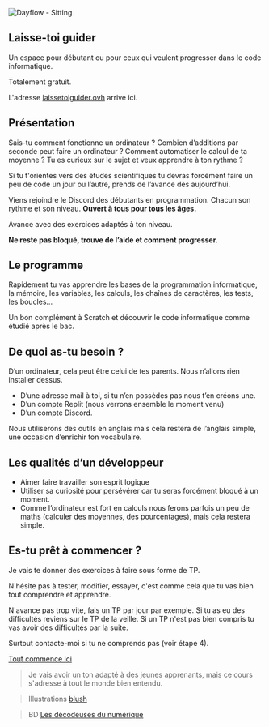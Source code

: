 
![Dayflow - Sitting](https://user-images.githubusercontent.com/107787061/174484634-84d395b6-d62f-443c-b2b6-f5c903f3b545.png)
## Laisse-toi guider

Un espace pour débutant ou pour ceux qui veulent progresser dans le code informatique.

Totalement gratuit.

L'adresse [laissetoiguider.ovh](http://www.laissetoiguider.ovh/) arrive ici.

## Présentation

Sais-tu comment fonctionne un ordinateur ?
Combien d’additions par seconde peut faire un ordinateur ?
Comment automatiser le calcul de ta moyenne ?
Tu es curieux sur le sujet et veux apprendre à ton rythme ?

Si tu t'orientes vers des études scientifiques tu devras forcément faire un peu de code un jour ou l’autre, prends de l’avance dès aujourd’hui.

Viens rejoindre le Discord des débutants en programmation. Chacun son rythme et son niveau. **Ouvert à tous pour tous les âges.**

Avance avec des exercices adaptés à ton niveau.

**Ne reste pas bloqué, trouve de l’aide et comment progresser.**

## Le programme
Rapidement tu vas apprendre les bases de la programmation informatique, la mémoire, les variables, les calculs, les chaînes de caractères, les tests, les boucles...

Un bon complément à Scratch et découvrir le code informatique comme étudié après le bac.

## De quoi as-tu besoin ?
D’un ordinateur, cela peut être celui de tes parents. Nous n’allons rien installer dessus.

- D’une adresse mail à toi, si tu n’en possèdes pas nous t’en créons une.
- D’un compte Replit (nous verrons ensemble le moment venu)
- D’un compte Discord.

Nous utiliserons des outils en anglais mais cela restera de l’anglais simple, une occasion d’enrichir ton vocabulaire.

## Les qualités d’un développeur

- Aimer faire travailler son esprit logique
- Utiliser sa curiosité pour persévérer car tu seras forcément bloqué à un moment.
- Comme l’ordinateur est fort en calculs nous ferons parfois un peu de maths (calculer des moyennes, des pourcentages), mais cela restera simple.

## Es-tu prêt à commencer ?

Je vais te donner des exercices à faire sous forme de TP.

N'hésite pas à tester, modifier, essayer, c'est comme cela que tu vas bien tout comprendre et apprendre.

N'avance pas trop vite, fais un TP par jour par exemple. Si tu as eu des difficultés reviens sur le TP de la veille. Si un TP n'est pas bien compris tu vas avoir des difficultés par la suite.

Surtout contacte-moi si tu ne comprends pas (voir étape 4).

[Tout commence ici](Intro/01_Decouverte.md)

> Je vais avoir un ton adapté à des jeunes apprenants, mais ce cours s'adresse à tout le monde bien entendu.

> Illustrations [blush](https://blush.design/fr/search/tools)

> BD [Les décodeuses du numérique](https://www.ins2i.cnrs.fr/fr/les-decodeuses-du-numerique)
